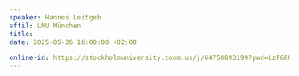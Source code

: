 ```yaml
---
speaker: Hannes Leitgeb
affil: LMU München
title: 
date: 2025-05-26 16:00:00 +02:00

online-id: https://stockholmuniversity.zoom.us/j/64758893199?pwd=LzF6RUpaNk1BNngyc1FxK05GNStwUT09
---
```


